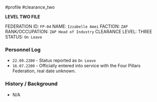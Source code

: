 #profile #clearance_two

**LEVEL TWO FILE**

FEDERATION ID: `FP-04`
NAME: `Izzabelle Amei`
FACTION: `ZAP`
RANK/OCCUPATION: `ZAP Head of Industry`
CLEARANCE LEVEL: THREE
STATUS: `On Leave`

### Personnel Log
- `22.09.2200` - Status reported as `On Leave`
- `16.07.2200` - Officially entered into service with the Four Pillars Federation, real date unknown.
### History / Background
- N/A

